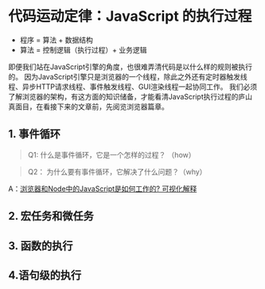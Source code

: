 # 代码运动定律：JavaScript 的执行过程

- 程序 = 算法 + 数据结构
- 算法 = 控制逻辑（执行过程）+ 业务逻辑

即便我们站在JavaScript引擎的角度，也很难弄清代码是以什么样的规则被执行的。
因为JavaScript引擎只是浏览器的一个线程，除此之外还有定时器触发线程、异步HTTP请求线程、事件触发线程、GUI渲染线程一起协同工作。
我们必须了解浏览器的架构，有这方面的知识储备，才能看清JavaScript执行过程的庐山真面目，在看接下来的文章前，先阅览浏览器篇章。


## 1. 事件循环

> Q1: 什么是事件循环，它是一个怎样的过程？ （how）

> Q2： 为什么要有事件循环，它解决了什么问题？（why）

A：[浏览器和Node中的JavaScript是如何工作的? 可视化解释](https://juejin.im/post/5d693d8b6fb9a06aca383488)

## 2. 宏任务和微任务



## 3. 函数的执行




## 4.语句级的执行